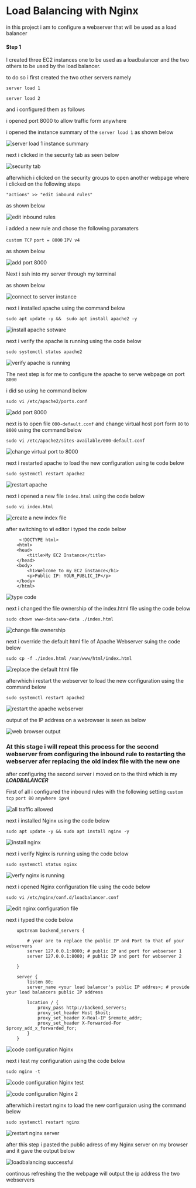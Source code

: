 # Load Balancing with Nginx 

in this project i am to configure a webserver that will be used as a load balancer

#### Step 1

I created three EC2 instances one to be used as a loadbalancer and the two others to be used by the load balancer.

to do so i first created the two other servers namely 

`server load 1`

`server load 2`

and i configured them as follows

i opened port 8000 to allow traffic form anywhere 

i opened the instance summary of the `server load 1` as shown below

![server load 1 instance summary](<img/4 instance summary.png>)

next i clicked in the security tab as seen below

![security tab](<img/5 security groups option.png>)

afterwhich i clicked on the security groups to open another webpage where i clicked on the following steps 

`"actions" >> "edit inbound rules"` 

as shown below

![edit inbound rules](<img/edit inbound rules.png>)


i added a new rule and chose the following paramaters 

`custom TCP`
`port = 8000`
`IPV v4`

as shown below 

![add port 8000 ](<img/6 add port 8000 to security groups.png>)

Next i ssh into my server through my terminal

as shown below

![connect to server instance](<img/7 connect to server instance.png>)


next i installed apache using the command below 

`sudo apt update -y &&  sudo apt install apache2 -y
`

![install apache sotware](<img/8 install apache webserver.png>)

next i verify the apache is running using the code below

`sudo systemctl status apache2`

![verify apache is running](<img/9 verify apache is runnng correctly.png>)

The next step is for me to configure the apache to serve webpage on port `8000`

i did so using he command below

`sudo vi /etc/apache2/ports.conf`

![add port 8000](<img/10 add port 8000.png>)

next is to open file `000-default.conf` and change virtual host port form `80` to `8000` using the command below

`sudo vi /etc/apache2/sites-available/000-default.conf`

![change virtual port to 8000](<img/11 change virtual port to 8000.png>)

next i restarted apache to load the new configuration using te code below

`sudo systemctl restart apache2`

![restart apache](<img/12 restart apache.png>)

next i opened a new file `index.html` using the code below

`sudo vi index.html`

![create a new index file](<img/13 crate a new index file.png>)

after switching to **vi** editor i typed the code below

>
         <!DOCTYPE html>
        <html>
        <head>
            <title>My EC2 Instance</title>
        </head>
        <body>
            <h1>Welcome to my EC2 instance</h1>
            <p>Public IP: YOUR_PUBLIC_IP</p>
        </body>
        </html>


![type code](<img/14 code with my EC2 public ip addess.png>)

next i changed the file ownership of the index.html file using the code below

`sudo chown www-data:www-data ./index.html`

![change file ownership](<img/15 change file ownership of the index file.png>)

next i override the default html file of Apache Webserver suing the code below

`sudo cp -f ./index.html /var/www/html/index.html`

![replace the default html file](<img/16 replace the default index file with the new one created.png>)

afterwhich i restart the webserver to load the new configuration using the command below

`sudo systemctl restart apache2`

![restart the apache webserver](<img/17 restart the apache webserver.png>)

output of the IP address on a webrowser is seen as below

![web browser output](<img/18 web browser display of instance.png>)


### At this stage i will repeat this process for the second webserver from configuring the inbound rule to restarting the webserver afer replacing the old index file with the new one

after configuring the second server i moved on to the third which is my ___LOADBALANCER___

First of all i configured the inbound rules with the following setting 
`custom tcp`
`port 80`
`anywhere ipv4`

![all traffic allowed](<img/19 load balancer port 80 is open to recieve traffic.png>)

next i installed Nginx using the code below

`sudo apt update -y && sudo apt install nginx -y`

![install nginx](<img/20 install nginx in loadbalancer.png>)

next i verify Nginx is running using the code below

`sudo systemctl status nginx`

![verfy nginx is running](<img/21 verify nginx is running.png>)

next i opened Nginx configuration file using the code below

`sudo vi /etc/nginx/conf.d/loadbalancer.conf`

![edit nginx configuration file](<img/22 code to open nginx configuration file.png>)

next i typed the code below

>         
        upstream backend_servers {

            # your are to replace the public IP and Port to that of your webservers
            server 127.0.0.1:8000; # public IP and port for webserser 1
            server 127.0.0.1:8000; # public IP and port for webserver 2

        }

        server {
            listen 80;
            server_name <your load balancer's public IP addres>; # provide your load balancers public IP address

            location / {
                proxy_pass http://backend_servers;
                proxy_set_header Host $host;
                proxy_set_header X-Real-IP $remote_addr;
                proxy_set_header X-Forwarded-For $proxy_add_x_forwarded_for;
            }
        }
    
![code configuration Nginx](<img/23 nginx code configuration.png>)


next i test my configuration using the code below

`sudo nginx -t`

![code configuration Nginx test](<img/24 test nginx code.png>)

![code configuration Nginx 2](<img/25 nginx test code is ok.png>)


afterwhich i restart nginx to load the new configuraion using the command below

`sudo systemctl restart nginx`

![restart nginx server](<img/26 restart nginx server.png>)

after this step i pasted the public adress of my Nginx server on my browser and it gave the output below

![loadbalancing successful](<img/27 load balancing successful.png>)

continous refreshing the the webpage will output the ip address the two webservers 








